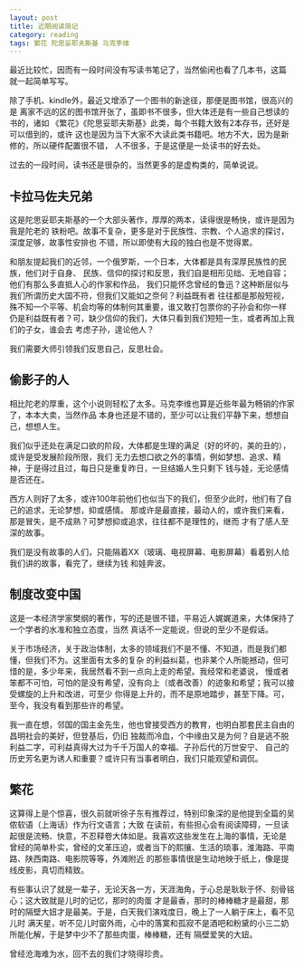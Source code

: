 ```yaml
---
layout: post
title: 近期阅读简记
category: reading
tags: 繁花 陀思妥耶夫斯基 马克李维
---
```


最近比较忙，因而有一段时间没有写读书笔记了，当然偷闲也看了几本书，这篇
就一起简单写写。

除了手机、kindle外，最近又增添了一个图书的新途径，那便是图书馆，很高兴的是
离家不远的区的图书馆开张了，虽即书不很多，但大体还是有一些自己想读的书的，诸如
《繁花》《陀思妥耶夫斯基》此类，每个书籍大致有2本存书，还好是可以借到的，或许
这也是因为当下大家不大读此类书籍吧。地方不大，因为是新修的，所以硬件配置很不错，
人不很多，于是这便是一处读书的好去处。

过去的一段时间，读书还是很杂的，当然更多的是虚构类的，简单说说。

## 卡拉马佐夫兄弟

这是陀思妥耶夫斯基的一个大部头著作，厚厚的两本，读得很是畅快，或许是因为我是陀老的
铁粉吧。故事不复杂，更多是对于民族性、宗教、个人追求的探讨，深度足够，故事性安排也
不错，所以即使有大段的独白也是不觉得累。

和朋友提起我们的近邻，一个俄罗斯，一个日本，大体都是具有深厚民族性的民族，他们对于自身、
民族、信仰的探讨和反思，我们自是相形见绌、无地自容；他们有那么多直抵人心的作家和作品，
我们只能怀念曾经的鲁迅？这种断层似与我们所谓历史大国不符，但我们又能如之奈何？利益既有者
往往都是那般短视，殊不知一个平等、机会均等的体制何其重要，谁又敢打包票你的子孙会和你一样
仍是利益既有者？可，缺少信仰的我们，大体只看到我们短短一生，或者再加上我们的子女，谁会去
考虑子孙，遑论他人？

我们需要大师引领我们反思自己，反思社会。

## 偷影子的人

相比陀老的厚重，这个小说则轻松了太多。马克李维也算是近些年最为畅销的作家了，本本大卖，当然作品
本身也还是不错的，至少可以让我们平静下来，想想自己，想想人生。

我们似乎还处在满足口欲的阶段，大体都是生理的满足（好的坏的，美的丑的），或许是受发展阶段所限，我们
无力去想口欲之外的事情，例如梦想、追求、精神，于是得过且过，每日只是重复昨日，一旦结婚人生只剩下
钱与娃，无论感情是否还在。

西方人则好了太多，或许100年前他们也似当下的我们，但至少此时，他们有了自己的追求，无论梦想，抑或感情。
那或许是最直接，最动人的，或许我们来看，那是冒失，是不成熟？可梦想抑或追求，往往都不是理性的，继而
才有了感人至深的故事。

我们是没有故事的人们，只能隔着XX（玻璃、电视屏幕、电影屏幕）看着别人给我们讲的故事，看完了，继续为钱
和娃奔波。

## 制度改变中国

这是一本经济学家樊纲的著作，写的还是很不错，平易近人娓娓道来，大体保持了一个学者的水准和独立态度，当然
真话不一定能说，但说的至少不是假话。

关于市场经济，关于政治体制，太多的领域我们不是不懂、不知道，而是我们都懂，但我们不为。这里面有太多的复杂
的利益纠葛，也非某个人所能撼动，但可惜的是，多少年来，我居然看不到一点向上走的希望。我经常和老婆说，
慢或者笨都不可怕，可怕的是没有希望，没有向上（或者改善）的迹象和希望；我可以接受螺旋的上升和改进，可至少
你得是上升的，而不是原地踏步，甚至下降。可，至今，我没有看到那些许的希望。

我一直在想，邻国的国主金先生，他也曾接受西方的教育，也明白那套民主自由的昌明社会的美好，但登基后，仍旧
独裁而冷血，个中缘由又是为何？自是逃不脱利益二字，可利益真得大过为千千万国人的幸福、子孙后代的万世安宁、
自己的历史芳名更为诱人和重要？或许只有当事者明白，我们只能观望和调侃。

## 繁花

这算得上是个惊喜，很久前就听徐子东有推荐过，特别印象深的是他提到全篇的吴侬软语（上海话）作为行文语言；大致
在读前，有些担心会有阅读障碍，一旦读起很是流畅、快意，不忍释卷大体如是。我喜欢这些发生在上海的事情，无论是
曾经的简单朴实，曾经的文革压迫，或者当下的熙攘、生活的琐事，淮海路、平南路、陕西南路、电影院等等，外滩附近
的那些事情很是生动地映于纸上，像是提线皮影，真切而精致。

有些事认识了就是一辈子，无论天各一方，天涯海角，于心总是耿耿于怀、刻骨铭心；这大致就是儿时的记忆，那时的肉蛋
才是最香，那时的棒棒糖才是最甜，那时的隔壁大妞才是最美。于是，白天我们演戏度日，晚上了一人躺于床上，看不见儿时
满天星，听不见儿时窗外雨，心中的落寞和孤寂不是酒吧和粉黛的小三二奶所能化解，于是梦中少不了那些肉蛋，棒棒糖，还有
隔壁爱笑的大妞。

曾经沧海难为水，回不去的我们才晓得珍贵。


